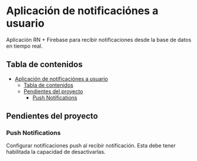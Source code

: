# Aplicación de notificaciónes a usuario

Aplicación RN + Firebase para recibir notificaciones desde la base de datos en tiempo real.

## Tabla de contenidos

- [Aplicación de notificaciónes a usuario](#aplicacion-de-notificaciones-a-usuario)
    - [Tabla de contenidos](#tabla-de-contenidos)
    - [Pendientes del proyecto](#pendientes-del-proyecto)
        - [Push Notifications](#push-notifications)

## Pendientes del proyecto

### Push Notifications

Configurar notificaciones push al recibir notificación. Esta debe tener habilitada la capacidad de desactivarlas.